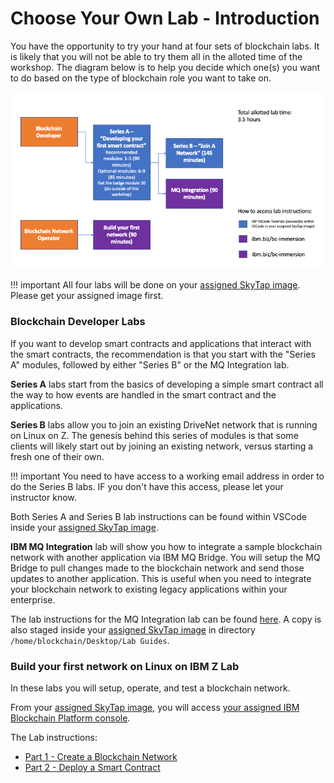 # Choose Your Own Lab - Introduction
You have the opportunity to try your hand at four sets of blockchain labs. It is likely that you will not be able to try them all in the alloted time of the workshop. The diagram below is to help you decide which one(s) you want to do based on the type of blockchain role you want to take on.

![image](images/BlockchainLabFlow.png)

!!! important
        All four labs will be done on your [assigned SkyTap image](assignment.md). Please get your assigned image first.

### Blockchain Developer Labs
If you want to develop smart contracts and applications that interact with the smart contracts, the recommendation is that you start with the "Series A" modules, followed by either "Series B" or the MQ Integration lab.

**Series A** labs start from the basics of developing a simple smart contract all the way to how events are handled in the smart contract and the applications.

**Series B** labs allow you to join an existing DriveNet network that is running on Linux on Z. The genesis behind this series of modules is that some clients will likely start out by joining an existing network, versus starting a fresh one of their own.

!!! important
        You need to have access to a working email address in order to do the Series B labs. IF you don't have this access, please let your instructor know.

Both Series A and Series B lab instructions can be found within VSCode inside your [assigned SkyTap image](assignment.md).

**IBM MQ Integration** lab will show you how to integrate a sample blockchain network with another application via IBM MQ Bridge. You will setup the MQ Bridge to pull changes made to the blockchain network and send those updates to another application. This is useful when you need to integrate your blockchain network to existing legacy applications within your enterprise.

The lab instructions for the MQ Integration lab can be found [here](files/IBP_MQ_Bridge_Lab.pdf). A copy is also staged inside your [assigned SkyTap image](assignment.md) in directory `/home/blockchain/Desktop/Lab Guides`.

### Build your first network on Linux on IBM Z Lab
In these labs you will setup, operate, and test a blockchain network.

From your [assigned SkyTap image](assignment.md), you will access [your assigned IBM Blockchain Platform console](console-urls.md). 

The Lab instructions:

* [Part 1 - Create a Blockchain Network](ibpconsole.md)
* [Part 2 - Deploy a Smart Contract](ibpdeploy.md)